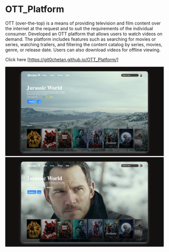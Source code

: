 # OTT_Platform
OTT (over-the-top) is a means of providing television and film content over the internet at the request and to suit the requirements of the individual consumer.
Developed an OTT platform that allows users to watch videos on demand. The platform includes features such as searching for movies or series, watching trailers, and filtering the content catalog by series, movies, genre, or release date. Users can also download videos for offline viewing.

Click here [https://git0chetan.github.io/OTT_Platform/]




![Alt text](<Screenshot 2023-08-14 at 6.30.37 PM.png>)![Alt text](<Screenshot 2023-08-14 at 6.25.09 PM.png>)